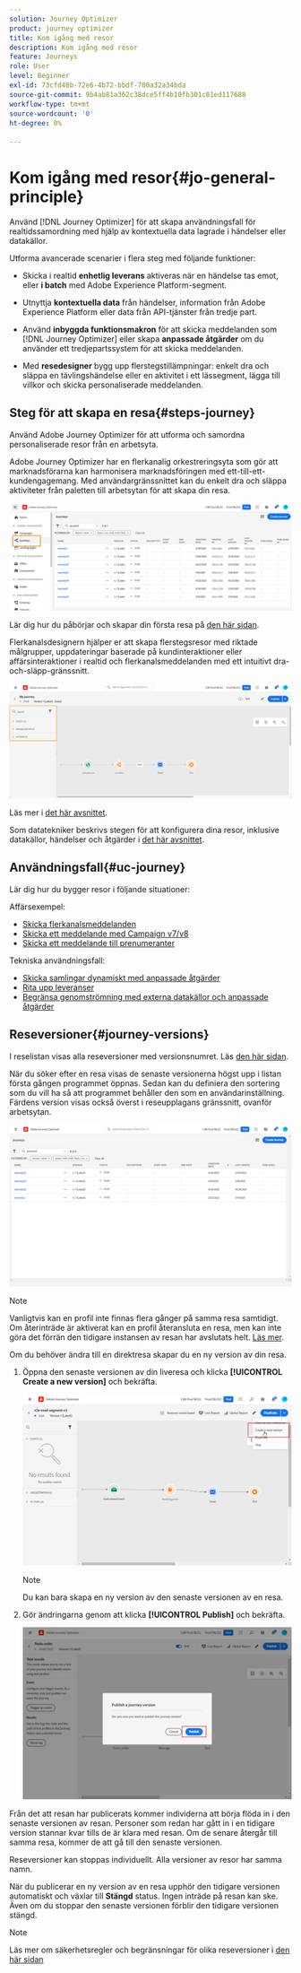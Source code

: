```yaml
---
solution: Journey Optimizer
product: journey optimizer
title: Kom igång med resor
description: Kom igång med resor
feature: Journeys
role: User
level: Beginner
exl-id: 73cfd48b-72e6-4b72-bbdf-700a32a34bda
source-git-commit: 9b4ab81a362c38dce5ff4b10fb301c81ed117688
workflow-type: tm+mt
source-wordcount: '0'
ht-degree: 0%

---
```



# Kom igång med resor{#jo-general-principle}

Använd [!DNL Journey Optimizer] för att skapa användningsfall för realtidssamordning med hjälp av kontextuella data lagrade i händelser eller datakällor.

Utforma avancerade scenarier i flera steg med följande funktioner:

* Skicka i realtid **enhetlig leverans** aktiveras när en händelse tas emot, eller **i batch** med Adobe Experience Platform-segment.

* Utnyttja **kontextuella data** från händelser, information från Adobe Experience Platform eller data från API-tjänster från tredje part.

* Använd **inbyggda funktionsmakron** för att skicka meddelanden som [!DNL Journey Optimizer] eller skapa **anpassade åtgärder** om du använder ett tredjepartssystem för att skicka meddelanden.

* Med **resedesigner** bygg upp flerstegstillämpningar: enkelt dra och släppa en tävlingshändelse eller en aktivitet i ett lässegment, lägga till villkor och skicka personaliserade meddelanden.

## Steg för att skapa en resa{#steps-journey}

Använd Adobe Journey Optimizer för att utforma och samordna personaliserade resor från en arbetsyta.

Adobe Journey Optimizer har en flerkanalig orkestreringsyta som gör att marknadsförarna kan harmonisera marknadsföringen med ett-till-ett-kundengagemang. Med användargränssnittet kan du enkelt dra och släppa aktiviteter från paletten till arbetsytan för att skapa din resa.

![](assets/interface-journeys.png)

Lär dig hur du påbörjar och skapar din första resa på [den här sidan](journey-gs.md).

Flerkanalsdesignern hjälper er att skapa flerstegsresor med riktade målgrupper, uppdateringar baserade på kundinteraktioner eller affärsinteraktioner i realtid och flerkanalsmeddelanden med ett intuitivt dra-och-släpp-gränssnitt.

![](assets/journey38.png)

Läs mer i [det här avsnittet](using-the-journey-designer.md).

Som datatekniker beskrivs stegen för att konfigurera dina resor, inklusive datakällor, händelser och åtgärder i [det här avsnittet](../configuration/about-data-sources-events-actions.md).


## Användningsfall{#uc-journey}

Lär dig hur du bygger resor i följande situationer:

Affärsexempel:

* [Skicka flerkanalsmeddelanden](journeys-uc.md)
* [Skicka ett meddelande med Campaign v7/v8](campaign-classic-use-case.md)
* [Skicka ett meddelande till prenumeranter](message-to-subscribers-uc.md)

Tekniska användningsfall:

* [Skicka samlingar dynamiskt med anpassade åtgärder](collections.md)
* [Rita upp leveranser](ramp-up-deliveries-uc.md)
* [Begränsa genomströmning med externa datakällor och anpassade åtgärder](limit-throughput.md)

## Reseversioner{#journey-versions}

I reselistan visas alla reseversioner med versionsnumret. Läs [den här sidan](../building-journeys/using-the-journey-designer.md).

När du söker efter en resa visas de senaste versionerna högst upp i listan första gången programmet öppnas. Sedan kan du definiera den sortering som du vill ha så att programmet behåller den som en användarinställning. Färdens version visas också överst i reseupplagans gränssnitt, ovanför arbetsytan.

![](assets/journeyversions1.png)

>[!NOTE]
>
>Vanligtvis kan en profil inte finnas flera gånger på samma resa samtidigt. Om återinträde är aktiverat kan en profil återansluta en resa, men kan inte göra det förrän den tidigare instansen av resan har avslutats helt. [Läs mer](end-journey.md).

Om du behöver ändra till en direktresa skapar du en ny version av din resa.

1. Öppna den senaste versionen av din liveresa och klicka **[!UICONTROL Create a new version]** och bekräfta.

   ![](assets/journeyversions2.png)

   >[!NOTE]
   >
   >Du kan bara skapa en ny version av den senaste versionen av en resa.

1. Gör ändringarna genom att klicka **[!UICONTROL Publish]** och bekräfta.

   ![](assets/journeyversions3.png)

Från det att resan har publicerats kommer individerna att börja flöda in i den senaste versionen av resan. Personer som redan har gått in i en tidigare version stannar kvar tills de är klara med resan. Om de senare återgår till samma resa, kommer de att gå till den senaste versionen.

Reseversioner kan stoppas individuellt. Alla versioner av resor har samma namn.

När du publicerar en ny version av en resa upphör den tidigare versionen automatiskt och växlar till **Stängd** status. Ingen inträde på resan kan ske. Även om du stoppar den senaste versionen förblir den tidigare versionen stängd.

>[!NOTE]
>
>Läs mer om säkerhetsregler och begränsningar för olika reseversioner i [den här sidan](../start/guardrails.md#journey-versions-limitations)